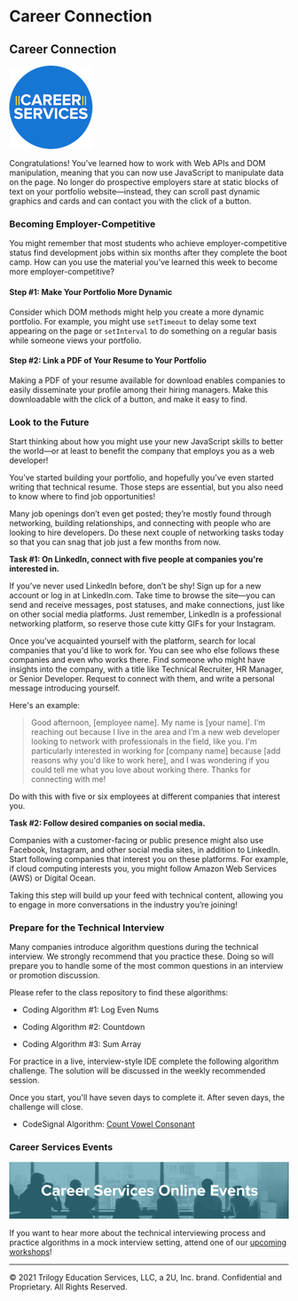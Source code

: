 # Career Connection

## Career Connection

![Career Services Logo](./assets/cs_logo.png)

Congratulations! You've learned how to work with Web APIs and DOM manipulation, meaning that you can now use JavaScript to manipulate data on the page. No longer do prospective employers stare at static blocks of text on your portfolio website&mdash;instead, they can scroll past dynamic graphics and cards and can contact you with the click of a button.

### Becoming Employer-Competitive

You might remember that most students who achieve employer-competitive status find development jobs within six months after they complete the boot camp. How can you use the material you’ve learned this week to become more employer-competitive?

#### Step #1: Make Your Portfolio More Dynamic

Consider which DOM methods might help you create a more dynamic portfolio. For example, you might use `setTimeout` to delay some text appearing on the page or `setInterval` to do something on a regular basis while someone views your portfolio.

#### Step #2: Link a PDF of Your Resume to Your Portfolio

Making a PDF of your resume available for download enables companies to easily disseminate your profile among their hiring managers. Make this downloadable with the click of a button, and make it easy to find.

### Look to the Future

Start thinking about how you might use your new JavaScript skills to better the world&mdash;or at least to benefit the company that employs you as a web developer! 

You’ve started building your portfolio, and hopefully you’ve even started writing that technical resume. Those steps are essential, but you also need to know where to find job opportunities!

Many job openings don’t even get posted; they’re mostly found through networking, building relationships, and connecting with people who are looking to hire developers. Do these next couple of networking tasks today so that you can snag that job just a few months from now.

**Task #1: On LinkedIn, connect with five people at companies you're interested in.**

If you’ve never used LinkedIn before, don’t be shy! Sign up for a new account or log in at LinkedIn.com. Take time to browse the site&mdash;you can send and receive messages, post statuses, and make connections, just like on other social media platforms. Just remember, LinkedIn is a professional networking platform, so reserve those cute kitty GIFs for your Instagram.

Once you’ve acquainted yourself with the platform, search for local companies that you'd like to work for. You can see who else follows these companies and even who works there. Find someone who might have insights into the company, with a title like Technical Recruiter, HR Manager, or Senior Developer. Request to connect with them, and write a personal message introducing yourself. 

Here's an example:

> Good afternoon, [employee name]. My name is [your name]. I’m reaching out because I live in the area and I’m a new web developer looking to network with professionals in the field, like you. I'm particularly interested in working for [company name] because [add reasons why you'd like to work here], and I was wondering if you could tell me what you love about working there. Thanks for connecting with me!

Do with this with five or six employees at different companies that interest you.

**Task #2: Follow desired companies on social media.**

Companies with a customer-facing or public presence might also use Facebook, Instagram, and other social media sites, in addition to LinkedIn. Start following companies that interest you on these platforms. For example, if cloud computing interests you, you might follow Amazon Web Services (AWS) or Digital Ocean.

Taking this step will build up your feed with technical content, allowing you to engage in more conversations in the industry you’re joining!

### Prepare for the Technical Interview

Many companies introduce algorithm questions during the technical interview. We strongly recommend that you practice these. Doing so will prepare you to handle some of the most common questions in an interview or promotion discussion. 

Please refer to the class repository to find these algorithms:

-   Coding Algorithm #1: Log Even Nums

-   Coding Algorithm #2: Countdown

-   Coding Algorithm #3: Sum Array

For practice in a live, interview-style IDE complete the following algorithm challenge. The solution will be discussed in the weekly recommended session.

Once you start, you'll have seven days to complete it. After seven days, the challenge will close.

- CodeSignal Algorithm: [Count Vowel Consonant](https://app.codesignal.com/public-test/YvSg9mctHApfLBuMH/qBHxbHRS4Yghf8)

### Career Services Events 

![Career Services online events logo](./assets/online-events.png)

If you want to hear more about the technical interviewing process and practice algorithms in a mock interview setting, attend one of our [upcoming workshops](https://careerservicesonlineevents.splashthat.com/)!

---

© 2021 Trilogy Education Services, LLC, a 2U, Inc. brand. Confidential and Proprietary. All Rights Reserved.
